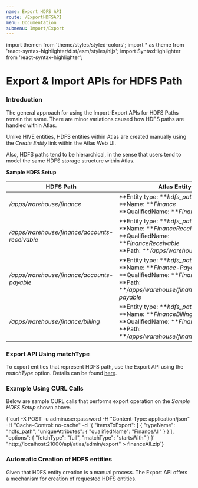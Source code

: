 ```yaml
---
name: Export HDFS API
route: /ExportHDFSAPI
menu: Documentation
submenu: Import/Export
---
```


import  themen  from 'theme/styles/styled-colors';
import  * as theme  from 'react-syntax-highlighter/dist/esm/styles/hljs';
import SyntaxHighlighter from 'react-syntax-highlighter';

# Export & Import APIs for HDFS Path

### Introduction

The general approach for using the Import-Export APIs for HDFS Paths remain the same. There are minor variations caused how HDFS paths are handled within Atlas.

Unlike HIVE entities, HDFS entities within Atlas are created manually using the _Create Entity_ link within the Atlas Web UI.

Also, HDFS paths tend to be hierarchical, in the sense that users tend to model the same HDFS storage structure within Atlas.

__Sample HDFS Setup__

|**HDFS Path**|**Atlas Entity**|
| ------------ | ------------ |
|<em>/apps/warehouse/finance</em>|**Entity type: **<em>hdfs_path</em><br/>**Name: **<em>Finance</em><br/>**QualifiedName: **<em>FinanceAll</em>|
|<em>/apps/warehouse/finance/accounts-receivable</em>|**Entity type: **<em>hdfs_path</em><br/>**Name: **<em>FinanceReceivable</em><br/>**QualifiedName: **<em>FinanceReceivable</em><br/>**Path: **<em>/apps/warehouse/finance</em>|
|<em>/apps/warehouse/finance/accounts-payable</em>|**Entity type: **<em>hdfs_path</em><br/>**Name: **<em>Finance-Payable</em><br/>**QualifiedName: **<em>FinancePayable</em><br/>**Path: **<em>/apps/warehouse/finance/accounts-payable</em>|
|<em>/apps/warehouse/finance/billing</em>|**Entity type: **<em>hdfs_path</em><br/>**Name: **<em>FinanceBilling</em><br/>**QualifiedName: **<em>FinanceBilling</em><br/>**Path: **<em>/apps/warehouse/finance/billing</em>|


### Export API Using matchType
To export entities that represent HDFS path, use the Export API using the _matchType_ option. Details can be found [here](#/ExportAPI).

### Example Using CURL Calls
Below are sample CURL calls that performs export operation on the _Sample HDFS Setup_ shown above.

<SyntaxHighlighter wrapLines={true} language="shell" style={theme.dark}>
{`curl -X POST -u adminuser:password -H "Content-Type: application/json" -H "Cache-Control: no-cache" -d '{
    "itemsToExport": [
            { "typeName": "hdfs_path", "uniqueAttributes": { "qualifiedName": "FinanceAll" } }
    ],
    "options": {
     "fetchType": "full",
     "matchType": "startsWith"
    }
}' "http://localhost:21000/api/atlas/admin/export" > financeAll.zip`}
</SyntaxHighlighter>

### Automatic Creation of HDFS entities
Given that HDFS entity creation is a manual process. The Export API offers a mechanism for creation of requested HDFS entities.

